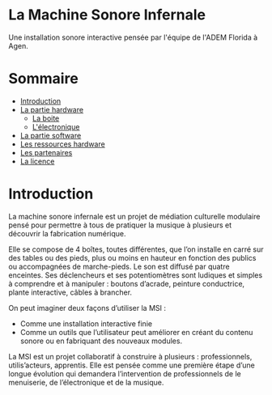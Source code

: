 # La Machine Sonore Infernale
Une installation sonore interactive pensée par l'équipe de l'ADEM Florida à Agen.
# Sommaire
* <a href="#intro">Introduction</a>
* <a href="#hardware">La partie hardware</a>
  + <a href="#bois">La boite</a>
  + <a href="#electro">L'électronique</a>
* <a href="#software">La partie software</a>
* <a href="#ressources">Les ressources hardware</a>
* <a href="#partenaires">Les partenaires</a>
* <a href="#licence">La licence</a>
<h1 id="intro">Introduction</h1>
La machine sonore infernale est un projet de médiation culturelle modulaire pensé pour permettre à tous de pratiquer la musique à plusieurs et découvrir la fabrication numérique.

Elle se compose de 4 boîtes, toutes différentes, que l’on installe en carré sur des tables ou des pieds, plus ou moins en hauteur en fonction des publics ou accompagnées de marche-pieds. Le son est diffusé par quatre enceintes. Ses déclencheurs et ses potentiomètres sont ludiques et simples à comprendre et à manipuler : boutons d’acrade, peinture conductrice, plante interactive, câbles à brancher.

On peut imaginer deux façons d’utiliser la MSI :
* Comme une installation interactive finie
* Comme un outils que l’utilisateur peut améliorer en créant du contenu sonore ou en fabriquant des nouveaux modules.

La MSI est un projet collaboratif à construire à plusieurs : professionnels, utilis’acteurs, apprentis. Elle est pensée comme une première étape d’une longue évolution qui demandera l’intervention de professionnels de le menuiserie, de l’électronique et de la musique.  
